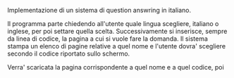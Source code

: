 Implementazione di un sistema di question answring in italiano.

Il programma parte chiedendo all'utente quale lingua scegliere, italiano o inglese, per poi settare quella scelta.
Successivamente si inserisce, sempre  da linea di codice, la pagina a cui si vuole fare la domanda. Il sistema stampa un elenco di pagine relative a quel nome e l'utente dovra' scegliere secondo il codice riportato sullo schermo.

Verra' scaricata la pagina corrispondente a quel nome e a quel codice, poi 

